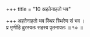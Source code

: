 +++
title = "10 अहतेनाहतो भव"

+++
अहतेनाहतो भव स्थिर स्थिरेण सं भव ।  
प्र मृणीहि दुरस्यतः सहस्व पृतनायतः ॥ १० ॥